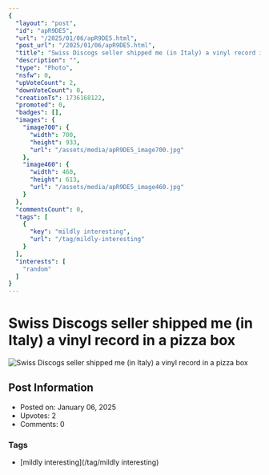 ```yaml
---
{
  "layout": "post",
  "id": "apR9DE5",
  "url": "/2025/01/06/apR9DE5.html",
  "post_url": "/2025/01/06/apR9DE5.html",
  "title": "Swiss Discogs seller shipped me (in Italy) a vinyl record in a pizza box",
  "description": "",
  "type": "Photo",
  "nsfw": 0,
  "upVoteCount": 2,
  "downVoteCount": 0,
  "creationTs": 1736168122,
  "promoted": 0,
  "badges": [],
  "images": {
    "image700": {
      "width": 700,
      "height": 933,
      "url": "/assets/media/apR9DE5_image700.jpg"
    },
    "image460": {
      "width": 460,
      "height": 613,
      "url": "/assets/media/apR9DE5_image460.jpg"
    }
  },
  "commentsCount": 0,
  "tags": [
    {
      "key": "mildly interesting",
      "url": "/tag/mildly-interesting"
    }
  ],
  "interests": [
    "random"
  ]
}
---
```


# Swiss Discogs seller shipped me (in Italy) a vinyl record in a pizza box

![Swiss Discogs seller shipped me (in Italy) a vinyl record in a pizza box](/assets/media/apR9DE5_image700.jpg)

## Post Information

- Posted on: January 06, 2025
- Upvotes: 2
- Comments: 0

### Tags

- [mildly interesting](/tag/mildly interesting)
